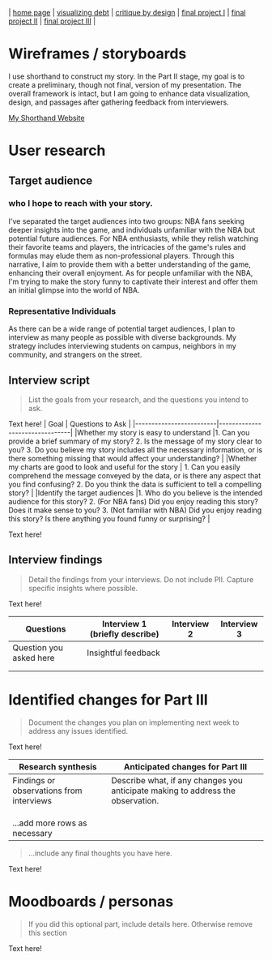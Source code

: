 | [home page](https://cmustudent.github.io/tswd-portfolio-templates/) | [visualizing debt](visualizing-government-debt) | [critique by design](critique-by-design) | [final project I](final-project-part-one) | [final project II](final-project-part-two) | [final project III](final-project-part-three) |

# Wireframes / storyboards

I use shorthand to construct my story. In the Part II stage, my goal is to create a preliminary, though not final, version of my presentation. The overall framework is intact, but I am going to enhance data visualization, design, and passages after gathering feedback from interviewers. 

[My Shorthand Website](https://preview.shorthand.com/FzLgSsiPhXzQjqPj)

# User research 

## Target audience

### who I hope to reach with your story.

I've separated the target audiences into two groups: NBA fans seeking deeper insights into the game, and individuals unfamiliar with the NBA but potential future audiences. For NBA enthusiasts, while they relish watching their favorite teams and players, the intricacies of the game's rules and formulas may elude them as non-professional players. Through this narrative, I aim to provide them with a better understanding of the game, enhancing their overall enjoyment. As for people unfamiliar with the NBA, I'm trying to make the story funny to captivate their interest and offer them an initial glimpse into the world of NBA.

### Representative Individuals
As there can be a wide range of potential target audiences, I plan to interview as many people as possible with diverse backgrounds. My strategy includes interviewing students on campus, neighbors in my community, and strangers on the street.

## Interview script
> List the goals from your research, and the questions you intend to ask. 

Text here!
| Goal | Questions to Ask |
|-------------------------|--------------------------------|
|Whether my story is easy to understand      |1. Can you provide a brief summary of my story? 2. Is the message of my story clear to you? 3. Do you believe my story includes all the necessary information, or is there something missing that would affect your understanding?                  |
|Whether my charts are good to look and useful for the story      | 1. Can you easily comprehend the message conveyed by the data, or is there any aspect that you find confusing? 2. Do you think the data is sufficient to tell a compelling story?                 |
|Identify the target audiences      |1. Who do you believe is the intended audience for this story? 2. (For NBA fans) Did you enjoy reading this story? Does it make sense to you? 3. (Not familiar with NBA) Did you enjoy reading this story? Is there anything you found funny or surprising?                  |


Text here!

## Interview findings
> Detail the findings from your interviews.  Do not include PII.  Capture specific insights where possible.

Text here!

| Questions               | Interview 1 (briefly describe) | Interview 2 | Interview 3 |
|-------------------------|--------------------------------|-------------|-------------|
| Question you asked here | Insightful feedback            |             |             |
|                         |                                |             |             |
|                         |                                |             |             |


# Identified changes for Part III
> Document the changes you plan on implementing next week to address any issues identified.  

Text here!

| Research synthesis                       | Anticipated changes for Part III                                                |
|------------------------------------------|---------------------------------------------------------------------------------|
| Findings or observations from interviews | Describe what, if any changes you anticipate making to address the observation. |
|                                          |                                                                                 |
|                                          |                                                                                 |
|                                          |                                                                                 |
| ...add more rows as necessary            |                                                                                 |

> ...include any final thoughts you have here. 

Text here!

# Moodboards / personas
> If you did this optional part, include details here.  Otherwise remove this section

Text here!

